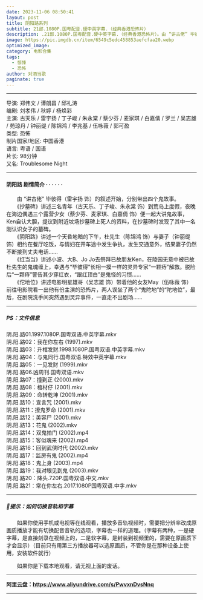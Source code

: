 ```yaml
---
date: 2023-11-06 08:50:41
layout: post
title: 阴阳路系列
subtitle: 21部.1080P.国粤配音.硬中英字幕.（经典香港恐怖片）
description: .21部.1080P.国粤配音.硬中英字幕.（经典香港恐怖片）。由 “讲古佬” 毕彼得（雷宇扬 饰）的叙述开始，分别带出四个鬼故事......
image: https://pic.imgdb.cn/item/6549c5edc458853aefcfaa20.webp
optimized_image: 
category: 电影合集
tags:
  - 惊悚
  - 恐怖
author: 对酒当歌
paginate: true
---
```


---

导演: 郑伟文 / 谭朗昌 / 邱礼涛  
编剧: 刘孝伟 / 秋婷 / 杨焕彩  
主演: 古天乐 / 雷宇扬 / 丁子峻 / 朱永棠 / 蔡少芬 / 麦家琪 / 白嘉倩 / 罗兰 / 吴志雄 / 苑琼丹 / 钟丽缇 / 陈锦鸿 / 李兆基 / 伍咏薇 / 郭可盈  
类型: 恐怖  
制片国家/地区: 中国香港  
语言: 粤语 / 国语  
片长: 98分钟  
又名: Troublesome Night  

---

#### 阴阳路 剧情简介 · · · · · ·

　　由 “讲古佬” 毕彼得（雷宇扬 饰）的叙述开始，分别带出四个鬼故事。  
　　《抄墓碑》讲述三名青年（古天乐、丁子峻、朱永棠 饰）到荒岛上度假，夜晚在海边偶遇三个露营少女（蔡少芬、麦家琪、白嘉倩 饰）便一起大讲鬼故事，Ken自认大胆，提议到附近坟场抄墓碑上死人的资料，在抄墓碑时发现了其中一名刚认识女子的墓碑。  
　　《阴阳路》讲述一个天昏地暗的下午，杜先生（陈锦鸿 饰）与妻子（钟丽缇 饰）相约在餐厅吃饭，与情妇在开车途中发生争执，发生交通意外，结果妻子仍然不断接到丈夫电话......  
　　《红当当》讲述小波、大B、Jo Jo去祭拜已故朋友Ken，在陵园无意中被已故杜先生的鬼魂缠上，幸遇与“毕彼得”长相一摸一样的灵异专家“一颗痔”解救。脱险后“一颗痔”警告其少穿红衣，“跟红顶白”是鬼怪的习惯......  
　　《佗地位》讲述电影明星雄哥（吴志雄 饰）带着他的女友May（伍咏薇 饰）前往电影院看一出他有份主演的恐怖片，两人误坐了两个“鬼陀地”的“陀地位”，最后，在剧院洗手间突然遇到灵异事件，一直走不出剧场……  

---

##### PS：文件信息

阴.阳.路01.1997.1080P.国粤双语.中英字幕.mkv  
阴.阳.路02：我在你左右 (1997).mkv  
阴.阳.路03：升棺发财.1998.1080P.国粤双语.中英字幕.mkv  
阴.阳.路04：与鬼同行.国粤双语.特效中英字幕.mkv  
阴.阳.路05：一见发财 (1999).mkv  
阴.阳.路06.凶周刊.国粤双语.mkv  
阴.阳.路07：撞到正 (2000).mkv  
阴.阳.路08：棺材仔 (2001).mkv  
阴.阳.路09：命转乾坤 (2001).mkv  
阴.阳.路10：宣言咒 (2001).mkv  
阴.阳.路11：撩鬼罗命 (2001).mkv  
阴.阳.路12：美容尸 (2001).mkv  
阴.阳.路13：花鬼 (2002).mkv  
阴.阳.路14：双鬼拍门 (2002).mp4  
阴.阳.路15：客似魂来 (2002).mp4  
阴.阳.路16：回到武侠时代 (2002).mkv  
阴.阳.路17：监房有鬼 (2002).mp4  
阴.阳.路18：鬼上身 (2003).mp4  
阴.阳.路19：我对眼见到鬼 (2003).mkv  
阴.阳.路20：降头.720P.国粤双语.中文.mkv  
阴.阳.路21：常在你左右.2017.1080P国粤双语.中字.mkv  

---

##### 🔔提示：如何切换音轨和字幕

　　如果你使用手机或电视等在线观看，播放多音轨视频时，需要把分辨率改成原画质播放才能有切换配音音轨的选项，字幕也一样的道理。（字幕有两种，一是硬字幕，是直接刻录在视频上的，二是软字幕，是封装到视频里的，需要在原画质下才会显示）（目前只有用第三方播放器可以选原画质，不管你是在那种设备上使用，安装软件就行）

　　如果你是下载本地观看，请无视上面的废话。

---

**阿里云盘：<https://www.aliyundrive.com/s/PwvxnDvsNnq>**

---
